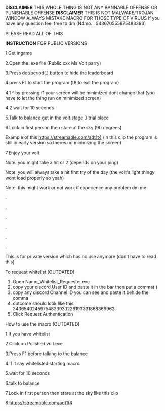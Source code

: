**DISCLAIMER** THIS WHOLE THING IS NOT ANY BANNABLE OFFENSE OR PUNISHABLE OFFENSE 
**DISCLAIMER** THIS IS NOT MALWARE/TROJAN WINDOW ALWAYS MISTAKE MACRO FOR THOSE TYPE OF VIRUUS
If you have any question feel free to dm (N4mo. : 543670555975483393)

PLEASE READ ALL OF THIS

**INSTRUCTION** FOR PUBLIC VERSIONS

1.Get ingame

2.Open the .exe file (Public xxx Ms Volt parry)

3.Press dot/period(.) button to hide the leaderboard

4.press F1 to start the program (f8 to exit the program)

 4.1 ^ by pressing f1 your screen will be minimized dont change that (you have to let the thing run on minimized screen)
 
 4.2 wait for 10 seconds
 
5.Talk to balance get in the volt stage 3 trial place

6.Lock in first person then stare at the sky (90 degrees)

 Example of this https://streamable.com/adt1t4 (in this clip the program is still in early version so theres no minimizing the screen)
 
7.Enjoy your volt

Note: you might take a hit or 2 (depends on your ping)

Note: you will always take a hit first try of the day (the volt's light thingy wont load properly so yeah)

Note: this might work or not work if experience any problem dm me

.

.

.

.

.

.


This is for private version which has no use anymore (don't have to read this)


To request whitelist (OUTDATED)
1. Open Namo_Whitelist_Requester.exe
2. copy your discord User ID and paste it in the bar then put a comma(,)
3. copy any discord Channel ID you can see and paste it behide the comma
4. outcome should look like this 3436540245975483393,1226193331868369963
5. Click Request Authentication



How to use the macro (OUTDATED)

1.If you have whitelist

2.Click on Polished volt.exe

3.Press F1 before talking to the balance

4.If it say whitelisted starting macro

5.wait for 10 seconds

6.talk to balance

7.Lock in first person then stare at the sky like this clip

8.https://streamable.com/adt1t4



